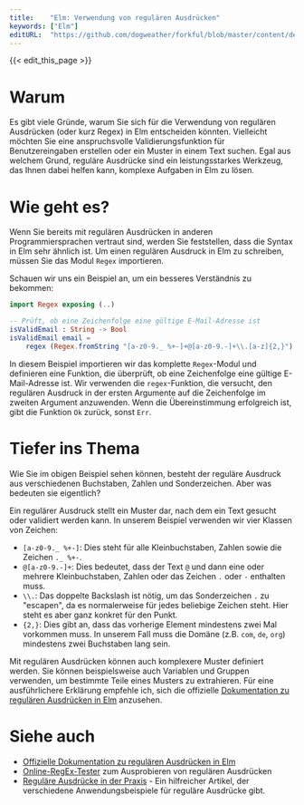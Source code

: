 ```yaml
---
title:    "Elm: Verwendung von regulären Ausdrücken"
keywords: ["Elm"]
editURL:  "https://github.com/dogweather/forkful/blob/master/content/de/elm/using-regular-expressions.md"
---
```


{{< edit_this_page >}}

# Warum

Es gibt viele Gründe, warum Sie sich für die Verwendung von regulären Ausdrücken (oder kurz Regex) in Elm entscheiden könnten. Vielleicht möchten Sie eine anspruchsvolle Validierungsfunktion für Benutzereingaben erstellen oder ein Muster in einem Text suchen. Egal aus welchem Grund, reguläre Ausdrücke sind ein leistungsstarkes Werkzeug, das Ihnen dabei helfen kann, komplexe Aufgaben in Elm zu lösen.

# Wie geht es?

Wenn Sie bereits mit regulären Ausdrücken in anderen Programmiersprachen vertraut sind, werden Sie feststellen, dass die Syntax in Elm sehr ähnlich ist. Um einen regulären Ausdruck in Elm zu schreiben, müssen Sie das Modul `Regex` importieren.

Schauen wir uns ein Beispiel an, um ein besseres Verständnis zu bekommen:

````Elm
import Regex exposing (..)

-- Prüft, ob eine Zeichenfolge eine gültige E-Mail-Adresse ist
isValidEmail : String -> Bool
isValidEmail email =
    regex (Regex.fromString "[a-z0-9._ %+-]+@[a-z0-9.-]+\\.[a-z]{2,}") email |> Result.isOk
````

In diesem Beispiel importieren wir das komplette `Regex`-Modul und definieren eine Funktion, die überprüft, ob eine Zeichenfolge eine gültige E-Mail-Adresse ist. Wir verwenden die `regex`-Funktion, die versucht, den regulären Ausdruck in der ersten Argumente auf die Zeichenfolge im zweiten Argument anzuwenden. Wenn die Übereinstimmung erfolgreich ist, gibt die Funktion `Ok` zurück, sonst `Err`.

# Tiefer ins Thema

Wie Sie im obigen Beispiel sehen können, besteht der reguläre Ausdruck aus verschiedenen Buchstaben, Zahlen und Sonderzeichen. Aber was bedeuten sie eigentlich?

Ein regulärer Ausdruck stellt ein Muster dar, nach dem ein Text gesucht oder validiert werden kann. In unserem Beispiel verwenden wir vier Klassen von Zeichen:

- `[a-z0-9._ %+-]`: Dies steht für alle Kleinbuchstaben, Zahlen sowie die Zeichen `._ %+-`.
- `@[a-z0-9.-]+`: Dies bedeutet, dass der Text `@` und dann eine oder mehrere Kleinbuchstaben, Zahlen oder das Zeichen `.` oder `-` enthalten muss.
- `\\.`: Das doppelte Backslash ist nötig, um das Sonderzeichen `.` zu "escapen", da es normalerweise für jedes beliebige Zeichen steht. Hier steht es aber ganz konkret für den Punkt.
- `{2,}`: Dies gibt an, dass das vorherige Element mindestens zwei Mal vorkommen muss. In unserem Fall muss die Domäne (z.B. `com`, `de`, `org`) mindestens zwei Buchstaben lang sein.

Mit regulären Ausdrücken können auch komplexere Muster definiert werden. Sie können beispielsweise auch Variablen und Gruppen verwenden, um bestimmte Teile eines Musters zu extrahieren. Für eine ausführlichere Erklärung empfehle ich, sich die offizielle [Dokumentation zu regulären Ausdrücken in Elm](https://package.elm-lang.org/packages/elm/regex/latest/) anzusehen.

# Siehe auch

- [Offizielle Dokumentation zu regulären Ausdrücken in Elm](https://package.elm-lang.org/packages/elm/regex/latest/)
- [Online-RegEx-Tester](https://regexr.com/) zum Ausprobieren von regulären Ausdrücken
- [Reguläre Ausdrücke in der Praxis](https://medium.com/swlh/regex-in-practice-486ea9702657) - Ein hilfreicher Artikel, der verschiedene Anwendungsbeispiele für reguläre Ausdrücke gibt.